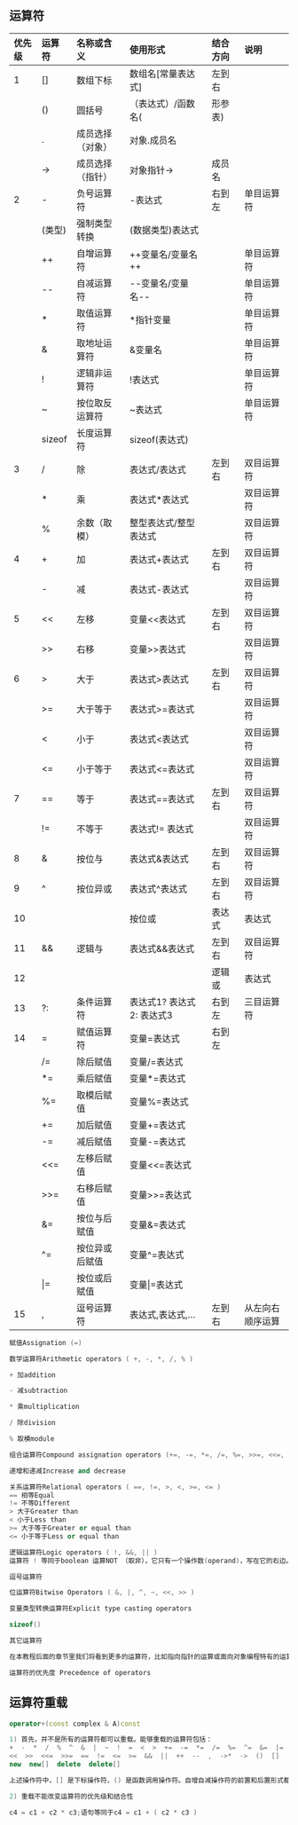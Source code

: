 
## 运算符

| 优先级 | 运算符 | 名称或含义 | 使用形式 | 结合方向 | 说明 |
| :--- | :--- | :--- | :--- | :--- | :--- |
| 1 | [] | 数组下标 | 数组名[常量表达式] | 左到右 |    |
| | () | 圆括号| （表达式）/函数名(|形参表) | |
| | . | 成员选择（对象）| 对象.成员名 | | |
| | -> | 成员选择（指针）| 对象指针->|成员名 | |
| 2 | - | 负号运算符 | -表达式 | 右到左 | 单目运算符 |
| | (类型) | 强制类型转换 | (数据类型)表达式 | | |
| | ++ | 自增运算符| ++变量名/变量名++ | |单目运算符 |
| | -- | 自减运算符| --变量名/变量名-- | |单目运算符 |
| | * | 取值运算符| *指针变量 | |单目运算符 |
| | & | 取地址运算符| &变量名 | |单目运算符 |
| | ! | 逻辑非运算符| !表达式 | |单目运算符 |
| | ~ | 按位取反运算符| ~表达式 | |单目运算符 |
| | sizeof | 长度运算符| sizeof(表达式) | | |
| 3 | / | 除 | 表达式/表达式 | 左到右 | 双目运算符 |
| | * | 乘| 表达式*表达式 | |双目运算符 |
| | % | 余数（取模）| 整型表达式/整型表达式 | |双目运算符 |
| 4 | + | 加 | 表达式+表达式 | 左到右 | 双目运算符 |
| | - | 减| 表达式-表达式 | |双目运算符 |
| 5 | << | 左移 | 变量<<表达式 | 左到右 | 双目运算符 |
| | >> | 右移| 变量>>表达式 | |双目运算符 |
| 6 | > | 大于 | 表达式>表达式 | 左到右 | 双目运算符 |
| | >= | 大于等于| 表达式>=表达式 | |双目运算符 |
| | < | 小于| 表达式<表达式 | | 双目运算符 |
| | <= | 小于等于| 表达式<=表达式 | |双目运算符 |
| 7 | == | 等于 | 表达式==表达式 | 左到右 | 双目运算符 |
| | != | 不等于| 表达式!= 表达式 | |双目运算符 |
| 8 | & | 按位与 | 表达式&表达式 | 左到右 | 双目运算符 |
| 9 | ^ | 按位异或 | 表达式^表达式 | 左到右 | 双目运算符 |
| 10 | | | 按位或 | 表达式|表达式 | 左到右 | 双目运算符 |
| 11 | && | 逻辑与 | 表达式&&表达式 | 左到右 | 双目运算符 |
| 12 | || | 逻辑或 | 表达式||表达式 | 左到右 | 双目运算符 |
| 13 | ?: | 条件运算符 | 表达式1? 表达式2: 表达式3 | 右到左 | 三目运算符 |
| 14 | = | 赋值运算符 | 变量=表达式 | 右到左 | |
| | /= | 除后赋值 | 变量/=表达式 | | |
| | *= | 乘后赋值 | 变量*=表达式 | | |
| | %= | 取模后赋值 | 变量%=表达式 | | |
| | += | 加后赋值 | 变量+=表达式 | | |
| | -= | 减后赋值 | 变量-=表达式 | | |
| | <<= | 左移后赋值 | 变量<<=表达式 | | |
| | >>= | 右移后赋值 | 变量>>=表达式 | | |
| | &= | 按位与后赋值 | 变量&=表达式 | | |
| | ^= | 按位异或后赋值 | 变量^=表达式 | | |
| | \|= | 按位或后赋值 | 变量\|=表达式 | | |
| 15 | , | 逗号运算符 | 表达式,表达式,…| 左到右 | 从左向右顺序运算 |

```c++
赋值Assignation (=)

数学运算符Arithmetic operators ( +, -, *, /, % )

+ 加addition

- 减subtraction

* 乘multiplication

/ 除division

% 取模module

组合运算符Compound assignation operators (+=, -=, *=, /=, %=, >>=, <<=, &=, ^=, |=)

递增和递减Increase and decrease

关系运算符Relational operators ( ==, !=, >, <, >=, <= )
== 相等Equal
!= 不等Different
> 大于Greater than
< 小于Less than
>= 大于等于Greater or equal than
<= 小于等于Less or equal than

逻辑运算符Logic operators ( !, &&, || )
运算符 ! 等同于boolean 运算NOT （取非），它只有一个操作数(operand)，写在它的右边。它做的唯一工作就是取该操作数的反面值，也就是说如果操作数值为真true，那么运算后值变为假false，如果操作数值为假false，则运算结果为真true。它就好像是说取与操作数相反的值。

逗号运算符

位运算符Bitwise Operators ( &, |, ^, ~, <<, >> )

变量类型转换运算符Explicit type casting operators

sizeof()

其它运算符

在本教程后面的章节里我们将看到更多的运算符，比如指向指针的运算或面向对象编程特有的运算，等等

运算符的优先度 Precedence of operators
```

## 运算符重载

```c++
operator+(const complex & A)const

1) 首先，并不是所有的运算符都可以重载。能够重载的运算符包括：
+  -  *  /  %  ^  &  |  ~  !  =  <  >  +=  -=  *=  /=  %=  ^=  &=  |=
<<  >>  <<=  >>=  ==  !=  <=  >=  &&  ||  ++  --  ,  ->*  ->  ()  []
new  new[]  delete  delete[]

上述操作符中，[] 是下标操作符，() 是函数调用操作符。自增自减操作符的前置和后置形式都可以重载。长度运算符”sizeof“、条件运算符”: ?“、成员选择符”.“、对象选择符”.*“和域解析操作符”::“不能被重载。

2) 重载不能改变运算符的优先级和结合性

c4 = c1 + c2 * c3;语句等同于c4 = c1 + ( c2 * c3 )

```
